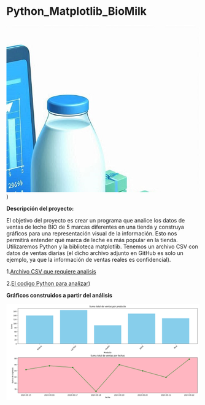 # Python_Matplotlib_BioMilk
![Imagin](https://github.com/elena210910/Python_Matplotlib_BioMilk/blob/main/Milk.jpg))


**Descripción del proyecto:**

El objetivo del proyecto es crear un programa que analice los datos de ventas de leche BIO de 5 marcas diferentes en una tienda 
y construya gráficos para una representación visual de la información.
Esto nos permitirá entender qué marca de leche es más popular en la tienda. 
Utilizaremos Python y la biblioteca matplotlib. 
Tenemos un archivo CSV con datos de ventas diarias (el dicho archivo adjunto en GitHub es solo un ejemplo, ya que la información de ventas reales es confidencial).



1.[Archivo CSV que requiere analisis](https://github.com/elena210910/Python_Matplotlib_BioMilk/blob/main/sales_product.csv)

2.[El codigo Python para analizar](https://github.com/elena210910/Python_Matplotlib_BioMilk/blob/main/Codigo_python))





**Gráficos construidos a partir del análisis**






  
  ![IMAGIN](https://github.com/elena210910/Python_Matplotlib_BioMilk/blob/main/Chart_1.png)
